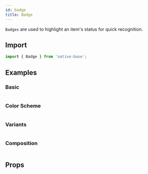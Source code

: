 ```yaml
---
id: badge
title: Badge
---
```


`Badges` are used to highlight an item's status for quick recognition.

## Import

```jsx
import { Badge } from 'native-base';
```

## Examples

### Basic

```ComponentSnackPlayer path=composites,Badge,Usage.tsx

```

### Color Scheme

```ComponentSnackPlayer path=composites,Badge,color.tsx

```

### Variants

```ComponentSnackPlayer path=composites,Badge,variants.tsx

```

### Composition

```ComponentSnackPlayer path=composites,Badge,composition.tsx

```

## Props

```ComponentPropTable path=composites,Badge,index.tsx

```
